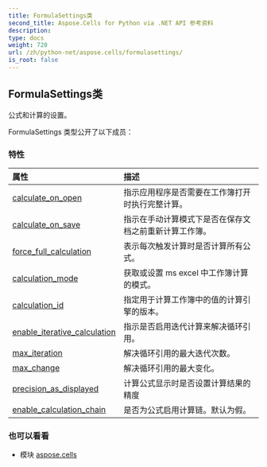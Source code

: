 ```yaml
---
title: FormulaSettings类
second_title: Aspose.Cells for Python via .NET API 参考资料
description:
type: docs
weight: 720
url: /zh/python-net/aspose.cells/formulasettings/
is_root: false
---
```

## FormulaSettings类
公式和计算的设置。



FormulaSettings 类型公开了以下成员：

### 特性
|属性|描述|
| :- | :- |
| [calculate_on_open](/cells/zh/python-net/aspose.cells/formulasettings/calculate_on_open) |指示应用程序是否需要在工作簿打开时执行完整计算。|
| [calculate_on_save](/cells/zh/python-net/aspose.cells/formulasettings/calculate_on_save) |指示在手动计算模式下是否在保存文档之前重新计算工作簿。|
| [force_full_calculation](/cells/zh/python-net/aspose.cells/formulasettings/force_full_calculation) |表示每次触发计算时是否计算所有公式。|
| [calculation_mode](/cells/zh/python-net/aspose.cells/formulasettings/calculation_mode) |获取或设置 ms excel 中工作簿计算的模式。|
| [calculation_id](/cells/zh/python-net/aspose.cells/formulasettings/calculation_id) |指定用于计算工作簿中的值的计算引擎的版本。|
| [enable_iterative_calculation](/cells/zh/python-net/aspose.cells/formulasettings/enable_iterative_calculation) |指示是否启用迭代计算来解决循环引用。|
| [max_iteration](/cells/zh/python-net/aspose.cells/formulasettings/max_iteration) |解决循环引用的最大迭代次数。|
| [max_change](/cells/zh/python-net/aspose.cells/formulasettings/max_change) |解决循环引用的最大变化。|
| [precision_as_displayed](/cells/zh/python-net/aspose.cells/formulasettings/precision_as_displayed) |计算公式显示时是否设置计算结果的精度|
| [enable_calculation_chain](/cells/zh/python-net/aspose.cells/formulasettings/enable_calculation_chain) |是否为公式启用计算链。默认为假。|



### 也可以看看
* 模块 [aspose.cells](..)
